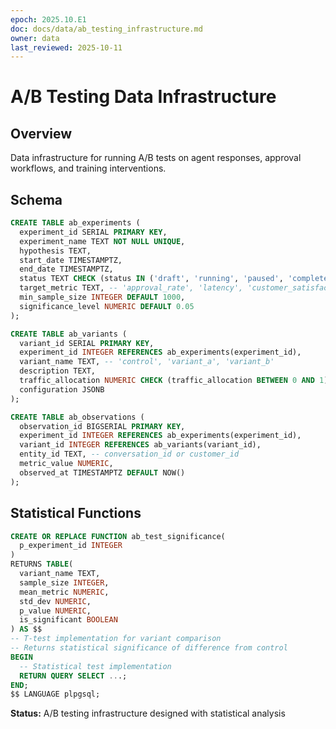 ```yaml
---
epoch: 2025.10.E1
doc: docs/data/ab_testing_infrastructure.md
owner: data
last_reviewed: 2025-10-11
---
```


# A/B Testing Data Infrastructure

## Overview
Data infrastructure for running A/B tests on agent responses, approval workflows, and training interventions.

## Schema
```sql
CREATE TABLE ab_experiments (
  experiment_id SERIAL PRIMARY KEY,
  experiment_name TEXT NOT NULL UNIQUE,
  hypothesis TEXT,
  start_date TIMESTAMPTZ,
  end_date TIMESTAMPTZ,
  status TEXT CHECK (status IN ('draft', 'running', 'paused', 'completed')),
  target_metric TEXT, -- 'approval_rate', 'latency', 'customer_satisfaction'
  min_sample_size INTEGER DEFAULT 1000,
  significance_level NUMERIC DEFAULT 0.05
);

CREATE TABLE ab_variants (
  variant_id SERIAL PRIMARY KEY,
  experiment_id INTEGER REFERENCES ab_experiments(experiment_id),
  variant_name TEXT, -- 'control', 'variant_a', 'variant_b'
  description TEXT,
  traffic_allocation NUMERIC CHECK (traffic_allocation BETWEEN 0 AND 1),
  configuration JSONB
);

CREATE TABLE ab_observations (
  observation_id BIGSERIAL PRIMARY KEY,
  experiment_id INTEGER REFERENCES ab_experiments(experiment_id),
  variant_id INTEGER REFERENCES ab_variants(variant_id),
  entity_id TEXT, -- conversation_id or customer_id
  metric_value NUMERIC,
  observed_at TIMESTAMPTZ DEFAULT NOW()
);
```

## Statistical Functions
```sql
CREATE OR REPLACE FUNCTION ab_test_significance(
  p_experiment_id INTEGER
)
RETURNS TABLE(
  variant_name TEXT,
  sample_size INTEGER,
  mean_metric NUMERIC,
  std_dev NUMERIC,
  p_value NUMERIC,
  is_significant BOOLEAN
) AS $$
-- T-test implementation for variant comparison
-- Returns statistical significance of difference from control
BEGIN
  -- Statistical test implementation
  RETURN QUERY SELECT ...;
END;
$$ LANGUAGE plpgsql;
```

**Status:** A/B testing infrastructure designed with statistical analysis

